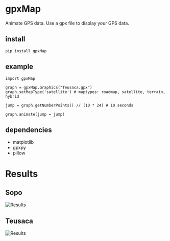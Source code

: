 # gpxMap
Animate GPS data. Use a gpx file to display your GPS data.

## install
```
pip install gpxMap
```

## example

```
import gpxMap

graph = gpxMap.Graphics("Teusaca.gpx")
graph.setMapType('satellite') # maptypes: roadmap, satellite, terrain, hybrid

jump = graph.getNumberPoints() // (10 * 24) # 10 seconds

graph.animate(jump = jump)
```

## dependencies
- matplotlib
- gpxpy
- pillow

# Results
## Sopo
![Results](https://github.com/jsbarbosa/gpxMap/blob/master/Sopo.gif)

## Teusaca
![Results](https://github.com/jsbarbosa/gpxMap/blob/master/Teusaca.gif)
